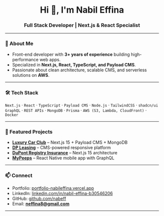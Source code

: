 <h1 align="center">Hi 👋, I'm Nabil Effina</h1>
<h3 align="center">Full Stack Developer | Next.js & React Specialist</h3>

---

### 🚀 About Me
- Front-end developer with **3+ years of experience** building high-performance web apps.  
- Specialized in **Next.js, React, TypeScript, and Payload CMS**.  
- Passionate about clean architecture, scalable CMS, and serverless solutions on **AWS**.  

---

### 🛠️ Tech Stack
`Next.js` · `React` · `TypeScript` · `Payload CMS` · `Node.js` · `TailwindCSS` · `shadcn/ui`  
`GraphQL` · `REST APIs` · `MongoDB` · `Prisma` · `AWS (S3, Lambda, CloudFront)` · `Docker`

---

### 🌟 Featured Projects
- [**Luxury Car Club**](https://luxury-car-club.vercel.app/) – Next.js 15 + Payload CMS + MongoDB  
- [**DP Leasing**](https://dupontleasing.vercel.app/) – CMS-powered responsive platform  
- [**DuPont Registry Insurance**](https://www.dupontregistry.com/insurance) – Next.js 15 architecture  
- [**MyPeeps**](https://github.com/mypeeps-org/mobile-app.git) – React Native mobile app with GraphQL  

---

### 📫 Connect
- Portfolio: [portfolio-nabileffina.vercel.app](https://portfolio-nabileffina.vercel.app/)  
- LinkedIn: [linkedin.com/in/nabil-effina-b30546206](https://www.linkedin.com/in/nabil-effina-b30546206)  
- GitHub: [github.com/nabeff](https://github.com/nabeff)  
- Email: **neffina8@gmail.com**

---
